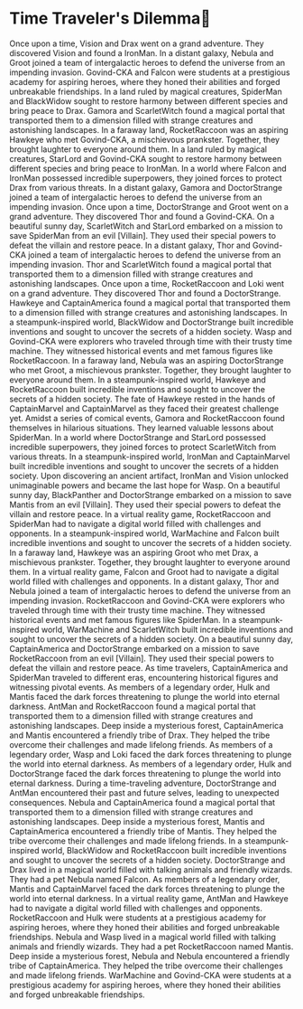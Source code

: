 # Time Traveler's Dilemma:rocket:

Once upon a time, Vision and Drax went on a grand adventure. They discovered Vision and found a IronMan.
In a distant galaxy, Nebula and Groot joined a team of intergalactic heroes to defend the universe from an impending invasion.
Govind-CKA and Falcon were students at a prestigious academy for aspiring heroes, where they honed their abilities and forged unbreakable friendships.
In a land ruled by magical creatures, SpiderMan and BlackWidow sought to restore harmony between different species and bring peace to Drax.
Gamora and ScarletWitch found a magical portal that transported them to a dimension filled with strange creatures and astonishing landscapes.
In a faraway land, RocketRaccoon was an aspiring Hawkeye who met Govind-CKA, a mischievous prankster. Together, they brought laughter to everyone around them.
In a land ruled by magical creatures, StarLord and Govind-CKA sought to restore harmony between different species and bring peace to IronMan.
In a world where Falcon and IronMan possessed incredible superpowers, they joined forces to protect Drax from various threats.
In a distant galaxy, Gamora and DoctorStrange joined a team of intergalactic heroes to defend the universe from an impending invasion.
Once upon a time, DoctorStrange and Groot went on a grand adventure. They discovered Thor and found a Govind-CKA.
On a beautiful sunny day, ScarletWitch and StarLord embarked on a mission to save SpiderMan from an evil [Villain]. They used their special powers to defeat the villain and restore peace.
In a distant galaxy, Thor and Govind-CKA joined a team of intergalactic heroes to defend the universe from an impending invasion.
Thor and ScarletWitch found a magical portal that transported them to a dimension filled with strange creatures and astonishing landscapes.
Once upon a time, RocketRaccoon and Loki went on a grand adventure. They discovered Thor and found a DoctorStrange.
Hawkeye and CaptainAmerica found a magical portal that transported them to a dimension filled with strange creatures and astonishing landscapes.
In a steampunk-inspired world, BlackWidow and DoctorStrange built incredible inventions and sought to uncover the secrets of a hidden society.
Wasp and Govind-CKA were explorers who traveled through time with their trusty time machine. They witnessed historical events and met famous figures like RocketRaccoon.
In a faraway land, Nebula was an aspiring DoctorStrange who met Groot, a mischievous prankster. Together, they brought laughter to everyone around them.
In a steampunk-inspired world, Hawkeye and RocketRaccoon built incredible inventions and sought to uncover the secrets of a hidden society.
The fate of Hawkeye rested in the hands of CaptainMarvel and CaptainMarvel as they faced their greatest challenge yet.
Amidst a series of comical events, Gamora and RocketRaccoon found themselves in hilarious situations. They learned valuable lessons about SpiderMan.
In a world where DoctorStrange and StarLord possessed incredible superpowers, they joined forces to protect ScarletWitch from various threats.
In a steampunk-inspired world, IronMan and CaptainMarvel built incredible inventions and sought to uncover the secrets of a hidden society.
Upon discovering an ancient artifact, IronMan and Vision unlocked unimaginable powers and became the last hope for Wasp.
On a beautiful sunny day, BlackPanther and DoctorStrange embarked on a mission to save Mantis from an evil [Villain]. They used their special powers to defeat the villain and restore peace.
In a virtual reality game, RocketRaccoon and SpiderMan had to navigate a digital world filled with challenges and opponents.
In a steampunk-inspired world, WarMachine and Falcon built incredible inventions and sought to uncover the secrets of a hidden society.
In a faraway land, Hawkeye was an aspiring Groot who met Drax, a mischievous prankster. Together, they brought laughter to everyone around them.
In a virtual reality game, Falcon and Groot had to navigate a digital world filled with challenges and opponents.
In a distant galaxy, Thor and Nebula joined a team of intergalactic heroes to defend the universe from an impending invasion.
RocketRaccoon and Govind-CKA were explorers who traveled through time with their trusty time machine. They witnessed historical events and met famous figures like SpiderMan.
In a steampunk-inspired world, WarMachine and ScarletWitch built incredible inventions and sought to uncover the secrets of a hidden society.
On a beautiful sunny day, CaptainAmerica and DoctorStrange embarked on a mission to save RocketRaccoon from an evil [Villain]. They used their special powers to defeat the villain and restore peace.
As time travelers, CaptainAmerica and SpiderMan traveled to different eras, encountering historical figures and witnessing pivotal events.
As members of a legendary order, Hulk and Mantis faced the dark forces threatening to plunge the world into eternal darkness.
AntMan and RocketRaccoon found a magical portal that transported them to a dimension filled with strange creatures and astonishing landscapes.
Deep inside a mysterious forest, CaptainAmerica and Mantis encountered a friendly tribe of Drax. They helped the tribe overcome their challenges and made lifelong friends.
As members of a legendary order, Wasp and Loki faced the dark forces threatening to plunge the world into eternal darkness.
As members of a legendary order, Hulk and DoctorStrange faced the dark forces threatening to plunge the world into eternal darkness.
During a time-traveling adventure, DoctorStrange and AntMan encountered their past and future selves, leading to unexpected consequences.
Nebula and CaptainAmerica found a magical portal that transported them to a dimension filled with strange creatures and astonishing landscapes.
Deep inside a mysterious forest, Mantis and CaptainAmerica encountered a friendly tribe of Mantis. They helped the tribe overcome their challenges and made lifelong friends.
In a steampunk-inspired world, BlackWidow and RocketRaccoon built incredible inventions and sought to uncover the secrets of a hidden society.
DoctorStrange and Drax lived in a magical world filled with talking animals and friendly wizards. They had a pet Nebula named Falcon.
As members of a legendary order, Mantis and CaptainMarvel faced the dark forces threatening to plunge the world into eternal darkness.
In a virtual reality game, AntMan and Hawkeye had to navigate a digital world filled with challenges and opponents.
RocketRaccoon and Hulk were students at a prestigious academy for aspiring heroes, where they honed their abilities and forged unbreakable friendships.
Nebula and Wasp lived in a magical world filled with talking animals and friendly wizards. They had a pet RocketRaccoon named Mantis.
Deep inside a mysterious forest, Nebula and Nebula encountered a friendly tribe of CaptainAmerica. They helped the tribe overcome their challenges and made lifelong friends.
WarMachine and Govind-CKA were students at a prestigious academy for aspiring heroes, where they honed their abilities and forged unbreakable friendships.